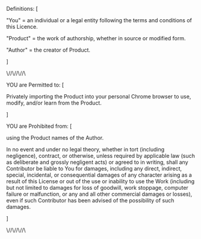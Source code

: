 Definitions: [

  "You" = an individual or a legal entity following the terms and conditions of this Licence.
  
  "Product" = the work of authorship, whether in source or modified form.
  
  "Author" = the creator of Product.
  
]

\\//\\//\\//\\

YOU are Permitted to: [

  Privately importing the Product into your personal Chrome browser to use, modify, and/or learn from the Product.
  
]

YOU are Prohibited from: [

  using the Product names of the Author.
  
  In no event and under no legal theory, whether in tort (including negligence), contract, or otherwise, unless required by applicable law (such as deliberate and grossly negligent acts) or agreed to in writing,       shall any Contributor be liable to You for damages, including any direct, indirect, special, incidental, or consequential damages of any character arising as a result of this License or out of the use or inability to use      the Work (including but not limited to damages for loss of goodwill, work stoppage, computer failure or malfunction, or any and all other commercial damages or losses), even if such Contributor has been advised of the 
    possibility of such damages.

]

\\//\\//\\//\\
